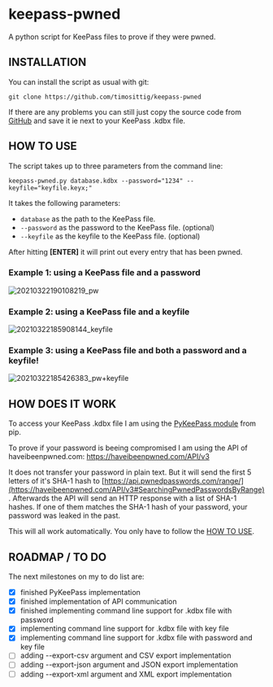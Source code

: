 # keepass-pwned
A python script for KeePass files to prove if they were pwned.



## INSTALLATION

You can install the script as usual with git:
```
git clone https://github.com/timosittig/keepass-pwned
```

If there are any problems you can still just copy the source code from [GitHub](https://github.com/timosittig/keepass-pwned/blob/main/keepass_pwned.py) and save it ie next to your KeePass .kdbx file.






## HOW TO USE

The script takes up to three parameters from the command line:

```
keepass-pwned.py database.kdbx --password="1234" --keyfile="keyfile.keyx;"
```

It takes the following parameters:
* `database` as the path to the KeePass file.
* `--password` as the password to the KeePass file. (optional)
* `--keyfile` as the keyfile to the KeePass file. (optional)

After hitting **[ENTER]** it will print out every entry that has been pwned.

### Example 1: using a KeePass file and a password

![20210322190108219_pw](https://user-images.githubusercontent.com/47139230/112037086-a9a17d00-8b41-11eb-8bf7-21862ec7be38.gif)



### Example 2: using a KeePass file and a keyfile

![20210322185908144_keyfile](https://user-images.githubusercontent.com/47139230/112037028-9a223400-8b41-11eb-9792-ad1f2aaca6ed.gif)



### Example 3: using a KeePass file and both a password and a keyfile!

![20210322185426383_pw+keyfile](https://user-images.githubusercontent.com/47139230/112037040-9c848e00-8b41-11eb-940a-666746c55479.gif)






## HOW DOES IT WORK

To access your KeePass .kdbx file I am using the [PyKeePass module](https://pypi.org/project/pykeepass/) from pip.

To prove if your password is beeing compromised I am using the API of haveibeenpwned.com: https://haveibeenpwned.com/API/v3

It does not transfer your password in plain text. But it will send the first 5 letters of it's SHA-1 hash to [https://api.pwnedpasswords.com/range/](https://haveibeenpwned.com/API/v3#SearchingPwnedPasswordsByRange). Afterwards the API will send an HTTP response with a list of SHA-1 hashes. If one of them matches the SHA-1 hash of your password, your password was leaked in the past.

This will all work automatically. You only have to follow the [HOW TO USE](https://github.com/timosittig/keepass-pwned/blob/main/README.md#how-to-use).






## ROADMAP / TO DO

The next milestones on my to do list are:
- [x] finished PyKeePass implementation
- [x] finished implementation of API communication
- [x] finished implementing command line support for .kdbx file with password
- [x] implementing command line support for .kdbx file with key file
- [x] implementing command line support for .kdbx file with password and key file
- [ ] adding --export-csv argument and CSV export implementation
- [ ] adding --export-json argument and JSON export implementation
- [ ] adding --export-xml argument and XML export implementation
